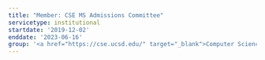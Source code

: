 ```yaml
---
title: "Member: CSE MS Admissions Committee"
servicetype: institutional
startdate: '2019-12-02'
enddate: '2023-06-16'
group: '<a href="https://cse.ucsd.edu/" target="_blank">Computer Science & Engineering (CSE) Department</a>, <a href="https://ucsd.edu/" target="_blank">UC San Diego</a>'
---
```

